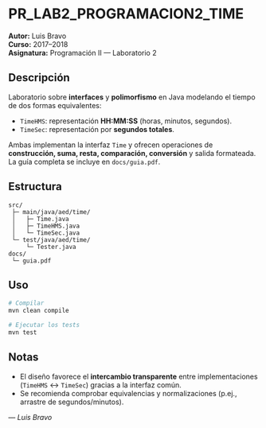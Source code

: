 # PR_LAB2_PROGRAMACION2_TIME
**Autor:** Luis Bravo  
**Curso:** 2017–2018  
**Asignatura:** Programación II — Laboratorio 2

## Descripción
Laboratorio sobre **interfaces** y **polimorfismo** en Java modelando el tiempo de dos formas equivalentes:
- `TimeHMS`: representación **HH:MM:SS** (horas, minutos, segundos).
- `TimeSec`: representación por **segundos totales**.

Ambas implementan la interfaz `Time` y ofrecen operaciones de **construcción, suma, resta, comparación, conversión** y salida formateada.  
La guía completa se incluye en `docs/guia.pdf`.

## Estructura
```
src/
 ├─ main/java/aed/time/
 │   ├─ Time.java
 │   ├─ TimeHMS.java
 │   └─ TimeSec.java
 └─ test/java/aed/time/
     └─ Tester.java
docs/
 └─ guia.pdf
```

## Uso
```bash
# Compilar
mvn clean compile

# Ejecutar los tests
mvn test
```

## Notas
- El diseño favorece el **intercambio transparente** entre implementaciones (`TimeHMS` ↔ `TimeSec`) gracias a la interfaz común.
- Se recomienda comprobar equivalencias y normalizaciones (p.ej., arrastre de segundos/minutos).

— *Luis Bravo*